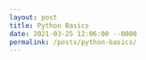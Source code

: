 ```yaml
---
layout: post
title: Python Basics
date: 2021-03-25 12:06:00 --0000
permalink: /posts/python-basics/
---
```

